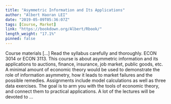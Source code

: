 ```yaml
---
title: "Asymmetric Information and Its Applications"
author: "Albert Haoran LEI"
date: "2019-05-09T05:36:07Z"
tags: [Course, Market]
link: "https://bookdown.org/Albert/Rbook/"
length_weight: "17.1%"
pinned: false
---
```


Course materials [...] Read the syllabus carefully and thoroughly. ECON 3014 or ECON 3113. This course is about asymmetric information and its applications to auctions, finance, insurance, job market, public goods, etc. A minimal amount of economic theory would be used to demonstrate the role of information asymmetry, how it leads to market failures and the possible remedies. Assignments include model calculations as well as three data exercises. The goal is to arm you with the tools of economic theory, and connect them to practical applications. A lot of the lectures will be devoted to ...
